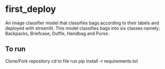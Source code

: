 # first_deploy
An image classifier model that classifies bags according to their labels and deployed with streamlit. This model classifies bags into six classes namely; Backpacks, 
Briefcase, Duffle, Handbag and Purse.


## To run
Clone/Fork repository
cd to file 
run pip install -r requirements.txt
